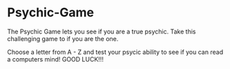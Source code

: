 # Psychic-Game

The Psychic Game lets you see if you are a true psychic. Take this challenging game to if you are the one. 

Choose a letter from A - Z and test your psycic ability to see if you can read a computers mind! GOOD LUCK!!!